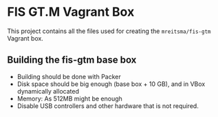 # FIS GT.M Vagrant Box

This project contains all the files used for creating the `mreitsma/fis-gtm`
Vagrant box.

## Building the fis-gtm base box

- Building should be done with Packer
- Disk space should be big enough (base box + 10 GB), and in VBox dynamically
  allocated
- Memory: As 512MB might be enough
- Disable USB controllers and other hardware that is not required.
